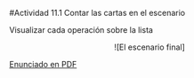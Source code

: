 #Actividad 11.1  Contar las cartas en el escenario

Visualizar cada operación sobre la lista

<center>
![El escenario final]
</center>


[Enunciado en PDF][PDF]

[PDF]: 
https://raw.githubusercontent.com/gobstones/laprogramacionysudidactica2/master/Proyectos/